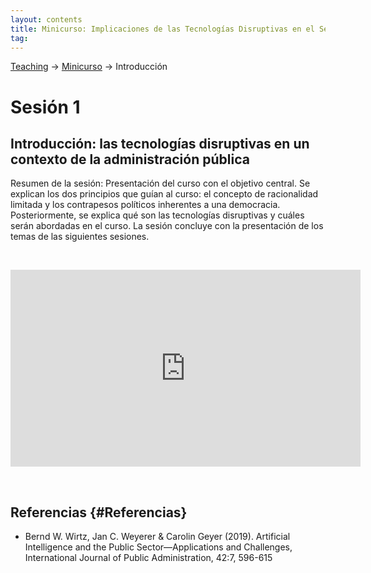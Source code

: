 ```yaml
---
layout: contents
title: Minicurso: Implicaciones de las Tecnologías Disruptivas en el Sector Público
tag:
---
```


[Teaching](../../../teaching) &rarr; [Minicurso](implicaciones_disruptivas.md) &rarr; Introducción

# Sesión 1
## Introducción: las tecnologías disruptivas en un contexto de la administración pública

Resumen de la sesión: Presentación del curso con el objetivo central. Se explican los dos principios que guían al curso: el concepto de racionalidad limitada y los contrapesos políticos inherentes a una democracia. Posteriormente, se explica qué son las tecnologías disruptivas y cuáles serán abordadas en el curso. La sesión concluye con la presentación de los temas de las siguientes sesiones.

<p>&nbsp;</p>

<iframe width="560" height="315" src="https://www.youtube.com/embed/Vdr3F6cDxis" frameborder="0" allow="accelerometer; autoplay; encrypted-media; gyroscope; picture-in-picture" allowfullscreen></iframe>

<p>&nbsp;</p>

## Referencias {#Referencias}

- Bernd W. Wirtz, Jan C. Weyerer & Carolin Geyer (2019). Artificial Intelligence and the Public Sector—Applications and Challenges, International Journal of Public Administration, 42:7, 596-615
